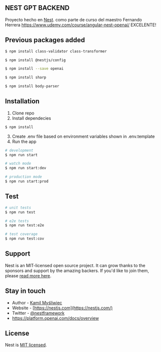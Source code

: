 ## NEST GPT BACKEND

Proyecto hecho en 
[Nest](https://github.com/nestjs/nest).
como parte de curso del maestro Fernando Herrera
https://www.udemy.com/course/angular-nest-openai/
EXCELENTE!

## Previous packages added

```bash
$ npm install class-validator class-transformer
```

```bash
$ npm install @nestjs/config
```

```bash
$ npm install --save openai
```

```bash
$ npm install sharp
```

```bash
$ npm install body-parser
```

## Installation

1. Clone repo
2. Install dependecies
```bash
$ npm install
```
3. Create .env file based on environment variables shown in .env.template
4. Run the app

```bash
# development
$ npm run start

# watch mode
$ npm run start:dev

# production mode
$ npm run start:prod
```

## Test

```bash
# unit tests
$ npm run test

# e2e tests
$ npm run test:e2e

# test coverage
$ npm run test:cov
```

## Support

Nest is an MIT-licensed open source project. It can grow thanks to the sponsors and support by the amazing backers. If you'd like to join them, please [read more here](https://docs.nestjs.com/support).

## Stay in touch

- Author - [Kamil Myśliwiec](https://kamilmysliwiec.com)
- Website - [https://nestjs.com](https://nestjs.com/)
- Twitter - [@nestframework](https://twitter.com/nestframework)
- https://platform.openai.com/docs/overview

## License

Nest is [MIT licensed](LICENSE).
